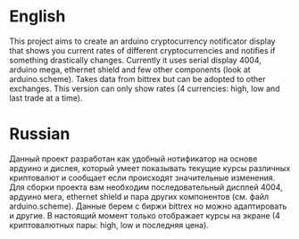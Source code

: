 # English
This project aims to create an arduino cryptocurrency notificator display that shows you current 
rates of different cryptocurrencies and notifies if something drastically changes.
Currently it uses serial display 4004, arduino mega, ethernet shield and few other components 
(look at arduino.scheme). Takes data from bittrex but can be adopted to other exchanges.
This version can only show rates (4 currencies: high, low and last trade at a time).

# Russian
Данный проект разработан как удобный нотификатор на основе ардуино и дислея, который умеет 
показывать текущие курсы различных криптовалют и сообщает если происходят значительные изменения.
Для сборки проекта вам необходим последовательный дисплей 4004, ардуино мега, ethernet shield 
и пара других компонентов (см. файл arduino.scheme). Данные берем с биржи bittrex но можно 
адаптировать и другие. В настоящий момент только отображает курсы на экране (4 криптовалютных 
пары: high, low и последняя цена).
